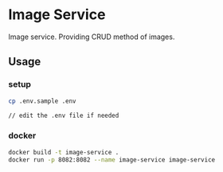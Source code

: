 # Image Service
Image service. Providing CRUD method of images.

## Usage

### setup
```sh
cp .env.sample .env

// edit the .env file if needed
```

### docker
```sh
docker build -t image-service .
docker run -p 8082:8082 --name image-service image-service
```